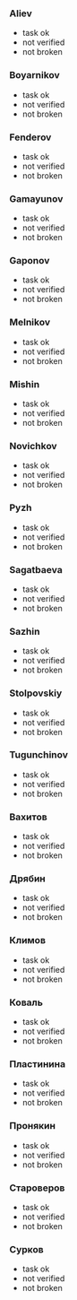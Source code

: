 ### Aliev
* task ok
* not verified 
* not broken
### Boyarnikov
* task ok
* not verified 
* not broken
### Fenderov
* task ok
* not verified 
* not broken
### Gamayunov
* task ok
* not verified 
* not broken
### Gaponov
* task ok
* not verified 
* not broken
### Melnikov
* task ok
* not verified 
* not broken
### Mishin
* task ok
* not verified 
* not broken
### Novichkov
* task ok
* not verified 
* not broken
### Pyzh
* task ok
* not verified 
* not broken
### Sagatbaeva
* task ok
* not verified 
* not broken
### Sazhin
* task ok
* not verified 
* not broken
### Stolpovskiy
* task ok
* not verified 
* not broken
### Tugunchinov
* task ok
* not verified 
* not broken
### Вахитов
* task ok
* not verified 
* not broken
### Дрябин
* task ok
* not verified 
* not broken
### Климов
* task ok
* not verified 
* not broken
### Коваль
* task ok
* not verified 
* not broken
### Пластинина
* task ok
* not verified 
* not broken
### Пронякин
* task ok
* not verified 
* not broken
### Староверов 
* task ok
* not verified 
* not broken
### Сурков
* task ok
* not verified 
* not broken
